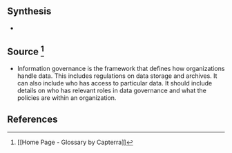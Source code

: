 ## Synthesis
- 
## Source [^1]
- Information governance is the framework that defines how organizations handle data. This includes regulations on data storage and archives. It can also include who has access to particular data. It should include details on who has relevant roles in data governance and what the policies are within an organization.
## References

[^1]: [[Home Page - Glossary by Capterra]]